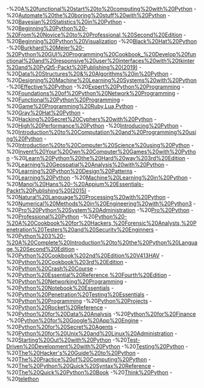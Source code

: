 -%20[A%20functional%20start%20to%20computing%20with%20Python]("https://raw.githubusercontent.com/mregyptian/python_books/{A%20functional%20start%20to%20computing%20with%20Python}.pdf")
-%20[Automate%20the%20boring%20stuff%20with%20Python]("https://raw.githubusercontent.com/mregyptian/python_books/{Automate%20the%20boring%20stuff%20with%20Python}.pdf")
-%20[Bayesian%20Statistics%20in%20Python]("https://raw.githubusercontent.com/mregyptian/python_books/{Bayesian%20Statistics%20in%20Python}.pdf")
-%20[Beginning%20Python%20-%20From%20Novice%20to%20Professional,%20Second%20Edition]("https://raw.githubusercontent.com/mregyptian/python_books/{Beginning%20Python%20-%20From%20Novice%20to%20Professional,%20Second%20Edition}.pdf")
-%20[Beginning%20Python%20Visualization]("https://raw.githubusercontent.com/mregyptian/python_books/{Beginning%20Python%20Visualization}.pdf")
-%20[Black%20Hat%20Python]("https://raw.githubusercontent.com/mregyptian/python_books/{Black%20Hat%20Python}.pdf")
-%20[Burkhard%20Meier%20-%20Python%20GUI%20Programming%20Cookbook_%20Develop%20functional%20and%20responsive%20user%20interfaces%20with%20tkinter%20and%20PyQt5-Packt%20Publishing%20(2019)]("https://raw.githubusercontent.com/mregyptian/python_books/{Burkhard%20Meier%20-%20Python%20GUI%20Programming%20Cookbook_%20Develop%20functional%20and%20responsive%20user%20interfaces%20with%20tkinter%20and%20PyQt5-Packt%20Publishing%20(2019)}.pdf")
-%20[Data%20Structures%20&%20Algorithms%20in%20Python]("https://raw.githubusercontent.com/mregyptian/python_books/{Data%20Structures%20&%20Algorithms%20in%20Python}.pdf")
-%20[Designing%20Machine%20Learning%20Systems%20with%20Python]("https://raw.githubusercontent.com/mregyptian/python_books/{Designing%20Machine%20Learning%20Systems%20with%20Python}.pdf")
-%20[Effective%20Python]("https://raw.githubusercontent.com/mregyptian/python_books/{Effective%20Python}.pdf")
-%20[Expert%20Python%20Programming]("https://raw.githubusercontent.com/mregyptian/python_books/{Expert%20Python%20Programming}.pdf")
-%20[Foundations%20of%20Python%20Network%20Programming]("https://raw.githubusercontent.com/mregyptian/python_books/{Foundations%20of%20Python%20Network%20Programming}.pdf")
-%20[Functional%20Python%20Programming]("https://raw.githubusercontent.com/mregyptian/python_books/{Functional%20Python%20Programming}.pdf")
-%20[Game%20Programming%20Ruby,Lua,Python]("https://raw.githubusercontent.com/mregyptian/python_books/{Game%20Programming%20Ruby,Lua,Python}.pdf")
-%20[Gray%20Hat%20Python]("https://raw.githubusercontent.com/mregyptian/python_books/{Gray%20Hat%20Python}.pdf")
-%20[Hacking%20Secret%20Cyphers%20with%20Python]("https://raw.githubusercontent.com/mregyptian/python_books/{Hacking%20Secret%20Cyphers%20with%20Python}.pdf")
-%20[High%20Performance%20Python]("https://raw.githubusercontent.com/mregyptian/python_books/{High%20Performance%20Python}.pdf")
-%20[Introducing%20Python]("https://raw.githubusercontent.com/mregyptian/python_books/{Introducing%20Python}.pdf")
-%20[Introduction%20to%20Computation%20and%20Programming%20using%20Python]("https://raw.githubusercontent.com/mregyptian/python_books/{Introduction%20to%20Computation%20and%20Programming%20using%20Python}.pdf")
-%20[Introduction%20to%20Computer%20Science%20using%20Python]("https://raw.githubusercontent.com/mregyptian/python_books/{Introduction%20to%20Computer%20Science%20using%20Python}.pdf")
-%20[Invent%20Your%20Own%20Computer%20Games%20with%20Python]("https://raw.githubusercontent.com/mregyptian/python_books/{Invent%20Your%20Own%20Computer%20Games%20with%20Python}.pdf")
-%20[Learn%20Python%20the%20Hard%20way%203rd%20Edition]("https://raw.githubusercontent.com/mregyptian/python_books/{Learn%20Python%20the%20Hard%20way%203rd%20Edition}.pdf")
-%20[Learning%20Geospatial%20Analysis%20with%20Python]("https://raw.githubusercontent.com/mregyptian/python_books/{Learning%20Geospatial%20Analysis%20with%20Python}.pdf")
-%20[Learning%20Python%20Design%20Patterns]("https://raw.githubusercontent.com/mregyptian/python_books/{Learning%20Python%20Design%20Patterns}.pdf")
-%20[Learning%20Python]("https://raw.githubusercontent.com/mregyptian/python_books/{Learning%20Python}.pdf")
-%20[Machine%20Learning%20in%20Python]("https://raw.githubusercontent.com/mregyptian/python_books/{Machine%20Learning%20in%20Python}.pdf")
-%20[Manoj%20Hans%20-%20Appium%20Essentials-Packt%20Publishing%20(2015)]("https://raw.githubusercontent.com/mregyptian/python_books/{Manoj%20Hans%20-%20Appium%20Essentials-Packt%20Publishing%20(2015)}.pdf")
-%20[Natural%20Language%20Processing%20with%20Python]("https://raw.githubusercontent.com/mregyptian/python_books/{Natural%20Language%20Processing%20with%20Python}.pdf")
-%20[Numerical%20Methods%20in%20Engineering%20with%20Python3]("https://raw.githubusercontent.com/mregyptian/python_books/{Numerical%20Methods%20in%20Engineering%20with%20Python3}.pdf")
-%20[Pro%20Python%20System%20Administration]("https://raw.githubusercontent.com/mregyptian/python_books/{Pro%20Python%20System%20Administration}.pdf")
-%20[Pro%20Python]("https://raw.githubusercontent.com/mregyptian/python_books/{Pro%20Python}.pdf")
-%20[Professional%20Python]("https://raw.githubusercontent.com/mregyptian/python_books/{Professional%20Python}.pdf")
-%20[Python%20-%20A%20Cookbook%20for%20Hackers,%20Forensic%20Analysts,%20Penetration%20Testers%20and%20Security%20Enginners]("https://raw.githubusercontent.com/mregyptian/python_books/{Python%20-%20A%20Cookbook%20for%20Hackers,%20Forensic%20Analysts,%20Penetration%20Testers%20and%20Security%20Enginners}.pdf")
-%20[Python%203%20-%20A%20Complete%20Introduction%20to%20the%20Python%20Language,%20Second%20Edition]("https://raw.githubusercontent.com/mregyptian/python_books/{Python%203%20-%20A%20Complete%20Introduction%20to%20the%20Python%20Language,%20Second%20Edition}.pdf")
-%20[Python%20Cookbook%202nd%20Edition%20V413HAV]("https://raw.githubusercontent.com/mregyptian/python_books/{Python%20Cookbook%202nd%20Edition%20V413HAV}.pdf")
-%20[Python%20Cookbook%203rd%20Edition]("https://raw.githubusercontent.com/mregyptian/python_books/{Python%20Cookbook%203rd%20Edition}.pdf")
-%20[Python%20Crash%20Course]("https://raw.githubusercontent.com/mregyptian/python_books/{Python%20Crash%20Course}.pdf")
-%20[Python%20Essential%20Reference,%20Fourth%20Edition]("https://raw.githubusercontent.com/mregyptian/python_books/{Python%20Essential%20Reference,%20Fourth%20Edition}.pdf")
-%20[Python%20Networking%20Programming]("https://raw.githubusercontent.com/mregyptian/python_books/{Python%20Networking%20Programming}.pdf")
-%20[Python%20Notebook%20Essentials]("https://raw.githubusercontent.com/mregyptian/python_books/{Python%20Notebook%20Essentials}.pdf")
-%20[Python%20Penetration%20Testing%20Essentials]("https://raw.githubusercontent.com/mregyptian/python_books/{Python%20Penetration%20Testing%20Essentials}.pdf")
-%20[Python%20Programming]("https://raw.githubusercontent.com/mregyptian/python_books/{Python%20Programming}.pdf")
-%20[Python%20Projects]("https://raw.githubusercontent.com/mregyptian/python_books/{Python%20Projects}.pdf")
-%20[Python%20Rocket%20Reference]("https://raw.githubusercontent.com/mregyptian/python_books/{Python%20Rocket%20Reference}.pdf")
-%20[Python%20for%20Data%20Analysis]("https://raw.githubusercontent.com/mregyptian/python_books/{Python%20for%20Data%20Analysis}.pdf")
-%20[Python%20for%20Finance]("https://raw.githubusercontent.com/mregyptian/python_books/{Python%20for%20Finance}.pdf")
-%20[Python%20for%20Google%20App%20Engine]("https://raw.githubusercontent.com/mregyptian/python_books/{Python%20for%20Google%20App%20Engine}.pdf")
-%20[Python%20for%20Secret%20Agents]("https://raw.githubusercontent.com/mregyptian/python_books/{Python%20for%20Secret%20Agents}.pdf")
-%20[Python%20for%20Unix%20and%20Linux%20Administration]("https://raw.githubusercontent.com/mregyptian/python_books/{Python%20for%20Unix%20and%20Linux%20Administration}.pdf")
-%20[Starting%20Out%20with%20Python]("https://raw.githubusercontent.com/mregyptian/python_books/{Starting%20Out%20with%20Python}.pdf")
-%20[Test-Driven%20Development%20with%20Python]("https://raw.githubusercontent.com/mregyptian/python_books/{Test-Driven%20Development%20with%20Python}.pdf")
-%20[Testing%20Python]("https://raw.githubusercontent.com/mregyptian/python_books/{Testing%20Python}.pdf")
-%20[The%20Hacker's%20Guide%20to%20Python]("https://raw.githubusercontent.com/mregyptian/python_books/{The%20Hacker's%20Guide%20to%20Python}.pdf")
-%20[The%20Practice%20of%20Computing%20Python]("https://raw.githubusercontent.com/mregyptian/python_books/{The%20Practice%20of%20Computing%20Python}.pdf")
-%20[The%20Python%20Quick%20Syntax%20Reference]("https://raw.githubusercontent.com/mregyptian/python_books/{The%20Python%20Quick%20Syntax%20Reference}.pdf")
-%20[The%20Quick%20Python%20Book]("https://raw.githubusercontent.com/mregyptian/python_books/{The%20Quick%20Python%20Book}.pdf")
-%20[Think%20Python]("https://raw.githubusercontent.com/mregyptian/python_books/{Think%20Python}.pdf")
-%20[telethon]("https://raw.githubusercontent.com/mregyptian/python_books/{telethon}.pdf")
